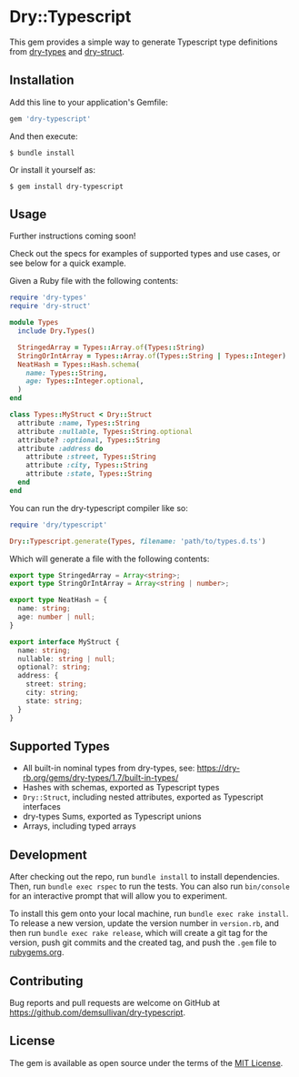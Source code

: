 # Dry::Typescript

This gem provides a simple way to generate Typescript type definitions from [dry-types](https://dry-rb.org/gems/dry-types/1.7/)
and [dry-struct](https://dry-rb.org/gems/dry-struct/1.6/).

## Installation

Add this line to your application's Gemfile:

```ruby
gem 'dry-typescript'
```

And then execute:

    $ bundle install

Or install it yourself as:

    $ gem install dry-typescript

## Usage

Further instructions coming soon!

Check out the specs for examples of supported types and use cases, or see below for a quick example.

Given a Ruby file with the following contents:

```ruby
require 'dry-types'
require 'dry-struct'

module Types
  include Dry.Types()

  StringedArray = Types::Array.of(Types::String)
  StringOrIntArray = Types::Array.of(Types::String | Types::Integer)
  NeatHash = Types::Hash.schema(
    name: Types::String,
    age: Types::Integer.optional,
  )
end

class Types::MyStruct < Dry::Struct
  attribute :name, Types::String
  attribute :nullable, Types::String.optional
  attribute? :optional, Types::String
  attribute :address do
    attribute :street, Types::String
    attribute :city, Types::String
    attribute :state, Types::String
  end
end
```

You can run the dry-typescript compiler like so:

```ruby
require 'dry/typescript'

Dry::Typescript.generate(Types, filename: 'path/to/types.d.ts')
```

Which will generate a file with the following contents:

```typescript
export type StringedArray = Array<string>;
export type StringOrIntArray = Array<string | number>;

export type NeatHash = {
  name: string;
  age: number | null;
}

export interface MyStruct {
  name: string;
  nullable: string | null;
  optional?: string;
  address: {
    street: string;
    city: string;
    state: string;
  }
}
```

## Supported Types

- All built-in nominal types from dry-types, see: https://dry-rb.org/gems/dry-types/1.7/built-in-types/
- Hashes with schemas, exported as Typescript types 
- `Dry::Struct`, including nested attributes, exported as Typescript interfaces
- dry-types Sums, exported as Typescript unions
- Arrays, including typed arrays

## Development

After checking out the repo, run `bundle install` to install dependencies. 
Then, run `bundle exec rspec` to run the tests. 
You can also run `bin/console` for an interactive prompt that will allow you to experiment.

To install this gem onto your local machine, run `bundle exec rake install`. 
To release a new version, update the version number in `version.rb`, and then run `bundle exec rake release`, 
which will create a git tag for the version, push git commits and the created tag, and push the `.gem` 
file to [rubygems.org](https://rubygems.org).

## Contributing

Bug reports and pull requests are welcome on GitHub at https://github.com/demsullivan/dry-typescript.

## License

The gem is available as open source under the terms of the [MIT License](https://opensource.org/licenses/MIT).
